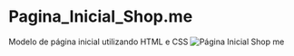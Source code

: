 # Pagina_Inicial_Shop.me
Modelo de página inicial utilizando HTML e CSS
![Página Inicial Shop me](https://user-images.githubusercontent.com/81170337/163507121-765999d6-4646-408b-a087-f97e5b8d0071.png)
